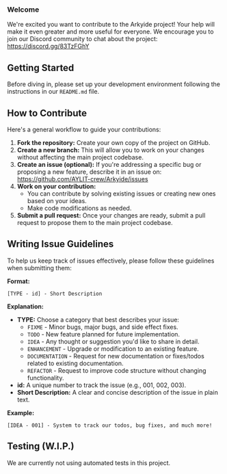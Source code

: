 ### Welcome

We're excited you want to contribute to the Arkyide project! Your help will make it even greater and more useful for everyone. We encourage you to join our Discord community to chat about the project: https://discord.gg/83TzFGhY

## Getting Started

Before diving in, please set up your development environment following the instructions in our `README.md` file.

## How to Contribute

Here's a general workflow to guide your contributions:

1. **Fork the repository:** Create your own copy of the project on GitHub.
2. **Create a new branch:** This will allow you to work on your changes without affecting the main project codebase.
3. **Create an issue (optional):** If you're addressing a specific bug or proposing a new feature, describe it in an issue on: https://github.com/AYLIT-crew/Arkyide/issues
4. **Work on your contribution:**
    - You can contribute by solving existing issues or creating new ones based on your ideas.
    - Make code modifications as needed.
5. **Submit a pull request:** Once your changes are ready, submit a pull request to propose them to the main project codebase.

## Writing Issue Guidelines

To help us keep track of issues effectively, please follow these guidelines when submitting them:

**Format:**

`[TYPE - id] - Short Description`

**Explanation:**

- **TYPE:** Choose a category that best describes your issue:
    - `FIXME` - Minor bugs, major bugs, and side effect fixes.
    - `TODO` - New feature planned for future implementation.
    - `IDEA` - Any thought or suggestion you'd like to share in detail.
    - `ENHANCEMENT` - Upgrade or modification to an existing feature.
    - `DOCUMENTATION` - Request for new documentation or fixes/todos related to existing documentation.
    - `REFACTOR` - Request to improve code structure without changing functionality.
- **id:** A unique number to track the issue (e.g., 001, 002, 003).
- **Short Description:** A clear and concise description of the issue in plain text.

**Example:**

`[IDEA - 001] - System to track our todos, bug fixes, and much more!`

## Testing (W.I.P.)

We are currently not using automated tests in this project.